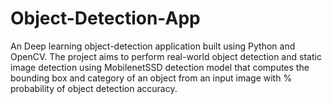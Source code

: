 # Object-Detection-App
An Deep learning object-detection application built using Python and OpenCV. The project aims to perform real-world object detection and static image detection using MobilenetSSD detection model that computes the bounding box and category of an object from an input image with % probability of object detection accuracy.

